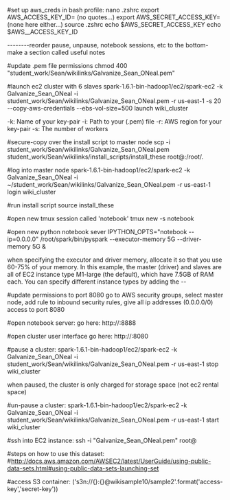 #set up aws_creds in bash profile:
nano .zshrc
export AWS_ACCESS_KEY_ID=  (no quotes...)
export AWS_SECRET_ACCESS_KEY=  (none here either...)
source .zshrc
echo $AWS_SECRET_ACCESS_KEY
echo $AWS__ACCESS_KEY_ID

--------reorder pause, unpause, notebook sessions, etc to the bottom- make a section called useful notes


#update .pem file permissions
chmod 400 "student_work/Sean/wikilinks/Galvanize_Sean_ONeal.pem"

#launch ec2 cluster with 6 slaves
spark-1.6.1-bin-hadoop1/ec2/spark-ec2 -k Galvanize_Sean_ONeal -i student_work/Sean/wikilinks/Galvanize_Sean_ONeal.pem -r us-east-1 -s 20 --copy-aws-credentials --ebs-vol-size=500 launch wiki_cluster

-k: Name of your key-pair
-i: Path to your (.pem) file
-r: AWS region for your key-pair
-s: The number of workers

#secure-copy over the install script to master node
scp -i student_work/Sean/wikilinks/Galvanize_Sean_ONeal.pem student_work/Sean/wikilinks/install_scripts/install_these root@<masters public DNS>:/root/.

#log into master node
spark-1.6.1-bin-hadoop1/ec2/spark-ec2 -k Galvanize_Sean_ONeal -i ~/student_work/Sean/wikilinks/Galvanize_Sean_ONeal.pem -r us-east-1 login wiki_cluster

#run install script
source install_these

#open new tmux session called 'notebook'
tmux new -s notebook

#open new python notebook sever
IPYTHON_OPTS="notebook --ip=0.0.0.0" /root/spark/bin/pyspark --executor-memory 5G --driver-memory 5G &

when specifying the executor and driver memory, allocate it so that you use 60-75% of your memory. In this example, the master (driver) and slaves are all of EC2 instance type M1-large (the default), which have 7.5GB of RAM each. You can specify different instance types by adding the --

#update permissions to port 8080
go to AWS security groups, select master node, add rule to inbound security rules, give all ip addresses (0.0.0.0/0) access to port 8080

#open notebook server:
go here:
http://<masters public DNS>:8888

#open cluster user interface
go here:
http://<masters public DNS>:8080

#pause a cluster:
spark-1.6.1-bin-hadoop1/ec2/spark-ec2 -k Galvanize_Sean_ONeal -i student_work/Sean/wikilinks/Galvanize_Sean_ONeal.pem -r us-east-1 stop wiki_cluster

when paused, the cluster is only charged for storage space (not ec2 rental space)

#un-pause a cluster:
spark-1.6.1-bin-hadoop1/ec2/spark-ec2 -k Galvanize_Sean_ONeal -i student_work/Sean/wikilinks/Galvanize_Sean_ONeal.pem -r us-east-1 start wiki_cluster

#ssh into EC2 instance:
ssh -i "Galvanize_Sean_ONeal.pem" root@<masters public DNS>




#steps on how to use this dataset:
#http://docs.aws.amazon.com/AWSEC2/latest/UserGuide/using-public-data-sets.html#using-public-data-sets-launching-set

#access S3 container:
('s3n://{}:{}@wikisample10/sample2'.format('access-key','secret-key'))
